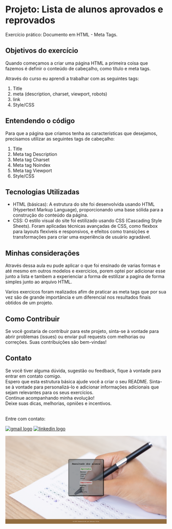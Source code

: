 <h1>Projeto: Lista de alunos aprovados e reprovados</h1>
<p>
Exercício prático: Documento em HTML - Meta Tags.   
</p>

<h2>Objetivos do exercício</h2>
<p>Quando começamos a criar uma página HTML a primeira coisa que fazemos é definir o conteúdo de cabeçalho, como título e meta tags.</p>
<div>
    <p>Através do curso eu aprendi a trabalhar com as seguintes tags:</p>
     <ol>
        <li>Title</li>
        <li>meta (description, charset, viewport, robots)</li>
        <li>link</li>
        <li>Style/CSS</li>
    </ol>

<h2>Entendendo o código</h2>
    <p>Para que a página que criamos tenha as características que desejamos, precisamos utilizar as seguintes tags de cabeçalho:</p>
    <ol>
        <li>Title</li>
        <li>Meta tag Description</li>
        <li>Meta tag Charset</li>
        <li>Meta tag Noindex</li>
        <li>Meta tag Viewport</li>
        <li>Style/CSS</li>
    </ol>
        
<h2>Tecnologias Utilizadas</h2>
<ul>
  <li>HTML (básicas): A estrutura do site foi desenvolvida usando HTML (Hypertext Markup Language), proporcionando uma base sólida para a construção do conteúdo da página.</li>
  <li>CSS: O estilo visual do site foi estilizado usando CSS (Cascading Style Sheets). Foram aplicadas técnicas avançadas de CSS, como flexbox para layouts flexíveis e responsivos, e efeitos como transições e transformações para criar uma experiência de usuário agradável.</li>
</ul>

<h2>Minhas considerações</h2>
 <p>Através dessa aula eu pude aplicar o que foi ensinado de varias formas e até mesmo em outros modelos e exercicios, porem optei por adicionar esse junto a lista e tambem a experienciar a forma de estilizar a pagina de forma simples junto ao arquivo HTML.</p>
    <p>Varios exercicos foram realizados afim de praticar as meta tags que por sua vez são de grande importância e um diferencial nos resultados finais obtidos de um projeto.</p>

<h2>Como Contribuir</h2>
<p>Se você gostaria de contribuir para este projeto, sinta-se à vontade para abrir problemas (issues) ou enviar pull requests com melhorias ou correções. Suas contribuições são bem-vindas!</p>

<h2>Contato</h2>
<p>Se você tiver alguma dúvida, sugestão ou feedback, fique à vontade para entrar em contato comigo.
<br>
Espero que esta estrutura básica ajude você a criar o seu README. Sinta-se à vontade para personalizá-lo e adicionar informações adicionais que sejam relevantes para os seus exercícios.<br>
Continue acompanhando minha evolução!<br>
Deixe suas dicas, melhorias, opniões e incentivos.<br>
<br>

Entre com contato:<br></p>
<a href="mailto:adrianomatilde@gmail.com" target="blank"><img src="https://img.shields.io/static/v1?message=Gmail&logo=gmail&label=&color=D14836&logoColor=white&labelColor=&style=for-the-badge" height="35" alt="gmail logo"></a>
<a href="https://www.linkedin.com/in/adrianomsj/" target="blank">
  <img src="https://img.shields.io/static/v1?message=LinkedIn&logo=linkedin&label=&color=0077B5&logoColor=white&labelColor=&style=for-the-badge" height="35" alt="linkedin logo"/>
</a>

<img src="page-lista de alunos.png"/>

